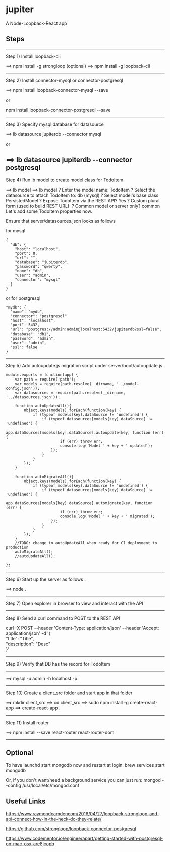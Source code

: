 # jupiter
A Node-Loopback-React app

## Steps


-----------------------------------------------------------------------
Step 1) Install loopback-cli

==> npm install -g strongloop (optional)
==> npm install -g loopback-cli

-----------------------------------------------------------------------
Step 2) Install connector-mysql or connector-postgresql


==> npm install loopback-connector-mysql --save

or

npm install loopback-connector-postgresql --save

-----------------------------------------------------------------------
Step 3) Specify mysql database for datasource


==> lb datasource jupiterdb --connector mysql

or 

==> lb datasource jupiterdb --connector postgresql
-----------------------------------------------------------------------

Step 4) Run lb model to create model class for TodoItem 

==> lb model
==> lb model
? Enter the model name: TodoItem
? Select the datasource to attach TodoItem to: db (mysql)
? Select model's base class PersistedModel
? Expose TodoItem via the REST API? Yes
? Custom plural form (used to build REST URL): 
? Common model or server only? common
Let's add some TodoItem properties now.

Ensure that server/datasources.json looks as follows 

for mysql
~~~
{
  "db": {
    "host": "localhost",
    "port": 0,
    "url": "",
    "database": "jupiterdb",
    "password": "qwerty",
    "name": "db",
    "user": "admin",
    "connector": "mysql"
  }
}
~~~

or for postgresql

~~~
"mydb": {
  "name": "mydb",
  "connector": "postgresql"
  "host": "localhost",
  "port": 5432,
  "url": "postgres://admin:admin@localhost:5432/jupiterdb?ssl=false",
  "database": "db1",
  "password": "admin",
  "user": "admin",
  "ssl": false
}
~~~

-----------------------------------------------------------------------

Step 5) Add autoupdate.js migration script under server/boot/autoupdate.js

~~~
module.exports = function(app) {
    var path = require('path');
    var models = require(path.resolve(__dirname, '../model-config.json'));
    var datasources = require(path.resolve(__dirname, '../datasources.json'));

    function autoUpdateAll(){
        Object.keys(models).forEach(function(key) {
            if (typeof models[key].dataSource != 'undefined') {
                if (typeof datasources[models[key].dataSource] != 'undefined') {
                    app.dataSources[models[key].dataSource].autoupdate(key, function (err) {
                        if (err) throw err;
                        console.log('Model ' + key + ' updated');
                    });
                }
            }
        });
    }

    function autoMigrateAll(){
        Object.keys(models).forEach(function(key) {
            if (typeof models[key].dataSource != 'undefined') {
                if (typeof datasources[models[key].dataSource] != 'undefined') {
                    app.dataSources[models[key].dataSource].automigrate(key, function (err) {
                        if (err) throw err;
                        console.log('Model ' + key + ' migrated');
                    });
                }
            }
        });
    }
    //TODO: change to autoUpdateAll when ready for CI deployment to production
    autoMigrateAll();
    //autoUpdateAll();

};
~~~



------------------------------------------------------------------------
Step 6) Start up the server as follows : 


==> node .

------------------------------------------------------------------------
Step 7) Open explorer in browser to view and interact with the API 




------------------------------------------------------------------------
Step 8) Send a curl command to POST to the REST API 


curl -X POST --header 'Content-Type: application/json' --header 'Accept: application/json' -d '{ \
   "title": "Title", \
   "description": "Desc" \
 }'

------------------------------------------------------------------------
Step 9) Verify that DB has the record for TodoItem



------------------------------------------------------------------------

==> mysql -u admin -h localhost -p



------------------------------------------------------------------------


Step 10) Create a client_src folder and start app in that folder


==> mkdir client_src
==> cd client_src
==> sudo npm install -g create-react-app
==> create-react-app .


------------------------------------------------------------------------

Step 11) Install router 


==> npm install --save react-router react-router-dom


------------------------------------------------------------------------
## Optional

To have launchd start mongodb now and restart at login:
  brew services start mongodb

Or, if you don't want/need a background service you can just run:
  mongod --config /usr/local/etc/mongod.conf


## Useful Links

https://www.raymondcamdencom/2016/04/27/loopback-strongloop-and-api-connect-how-in-the-heck-do-they-relate/


https://github.com/strongloop/loopback-connector-postgresql

https://www.codementor.io/engineerapart/getting-started-with-postgresql-on-mac-osx-are8jcopb